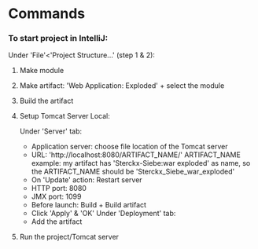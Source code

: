 # Commands
### To start project in IntelliJ:

Under 'File'<'Project Structure...' (step 1 & 2):
1. Make module
2. Make artifact: 'Web Application: Exploded' + select the module

3. Build the artifact

4. Setup Tomcat Server Local:

   Under 'Server' tab:
   - Application server: choose file location of the Tomcat server 
    - URL: 'http://localhost:8080/ARTIFACT_NAME/'
      ARTIFACT_NAME example: my artifact has 'Sterckx-Siebe:war exploded' as name, so the ARTIFACT_NAME should be 'Sterckx_Siebe_war_exploded'
    - On 'Update' action: Restart server
    - HTTP port: 8080
    - JMX port: 1099
    - Before launch: Build + Build artifact
    - Click 'Apply' & 'OK'
      Under 'Deployment' tab:
    - Add the artifact

5. Run the project/Tomcat server

